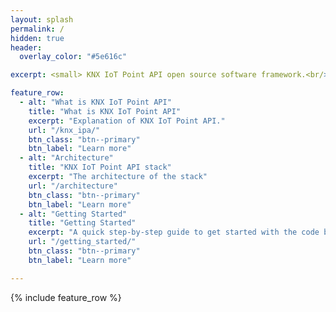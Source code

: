 ```yaml
---
layout: splash
permalink: /
hidden: true
header:
  overlay_color: "#5e616c"

excerpt: <small> KNX IoT Point API open source software framework.<br/>

feature_row:
  - alt: "What is KNX IoT Point API"
    title: "What is KNX IoT Point API"
    excerpt: "Explanation of KNX IoT Point API."
    url: "/knx_ipa/"
    btn_class: "btn--primary"
    btn_label: "Learn more"
  - alt: "Architecture"
    title: "KNX IoT Point API stack"
    excerpt: "The architecture of the stack"
    url: "/architecture"
    btn_class: "btn--primary"
    btn_label: "Learn more"      
  - alt: "Getting Started"
    title: "Getting Started"
    excerpt: "A quick step-by-step guide to get started with the code base today!"
    url: "/getting_started/"
    btn_class: "btn--primary"
    btn_label: "Learn more"

---
```


{% include feature_row %}

